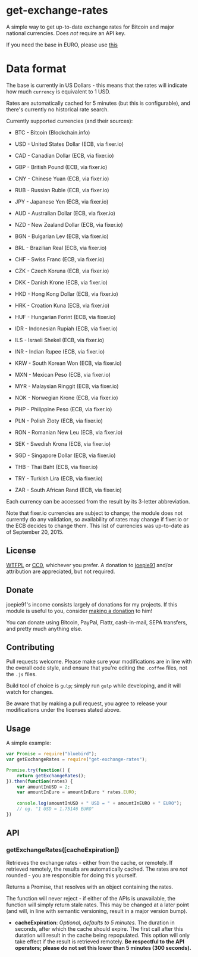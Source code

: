 # get-exchange-rates

A simple way to get up-to-date exchange rates for Bitcoin and major national currencies. Does *not* require an API key. 

If you need the base in EURO, please use [this](https://github.com/joepie91/node-get-exchange-rates)

# Data format

The base is currently in US Dollars - this means that the rates will indicate how much `currency` is equivalent to 1 USD.

Rates are automatically cached for 5 minutes (but this is configurable), and there's currently no historical rate search.

Currently supported currencies (and their sources):

* BTC - Bitcoin (Blockchain.info)
* USD - United States Dollar (ECB, via fixer.io)
* CAD - Canadian Dollar (ECB, via fixer.io)
* GBP - British Pound (ECB, via fixer.io)
* CNY - Chinese Yuan (ECB, via fixer.io)
* RUB - Russian Ruble (ECB, via fixer.io)
* JPY - Japanese Yen (ECB, via fixer.io)
* AUD - Australian Dollar (ECB, via fixer.io)
* NZD - New Zealand Dollar (ECB, via fixer.io)

* BGN - Bulgarian Lev (ECB, via fixer.io)
* BRL - Brazilian Real (ECB, via fixer.io)
* CHF - Swiss Franc (ECB, via fixer.io)
* CZK - Czech Koruna (ECB, via fixer.io)
* DKK - Danish Krone (ECB, via fixer.io)
* HKD - Hong Kong Dollar (ECB, via fixer.io)
* HRK - Croation Kuna (ECB, via fixer.io)
* HUF - Hungarian Forint (ECB, via fixer.io)
* IDR - Indonesian Rupiah (ECB, via fixer.io)
* ILS - Israeli Shekel (ECB, via fixer.io)
* INR - Indian Rupee (ECB, via fixer.io)
* KRW - South Korean Won (ECB, via fixer.io)
* MXN - Mexican Peso (ECB, via fixer.io)
* MYR - Malaysian Ringgit (ECB, via fixer.io)
* NOK - Norwegian Krone (ECB, via fixer.io)
* PHP - Philippine Peso (ECB, via fixer.io)
* PLN - Polish Zloty (ECB, via fixer.io)
* RON - Romanian New Leu (ECB, via fixer.io)
* SEK - Swedish Krona (ECB, via fixer.io)
* SGD - Singapore Dollar (ECB, via fixer.io)
* THB - Thai Baht (ECB, via fixer.io)
* TRY - Turkish Lira (ECB, via fixer.io)
* ZAR - South African Rand (ECB, via fixer.io)

Each currency can be accessed from the result by its 3-letter abbreviation.

Note that fixer.io currencies are subject to change; the module does not currently do any validation, so availability of rates may change if fixer.io or the ECB decides to change them. This list of currencies was up-to-date as of September 20, 2015.

## License

[WTFPL](http://www.wtfpl.net/txt/copying/) or [CC0](https://creativecommons.org/publicdomain/zero/1.0/), whichever you prefer. A donation to [joepie91](http://cryto.net/~joepie91) and/or attribution are appreciated, but not required.

## Donate

joepie91's income consists largely of donations for my projects. If this module is useful to you, consider [making a donation](http://cryto.net/~joepie91/donate.html) to him!

You can donate using Bitcoin, PayPal, Flattr, cash-in-mail, SEPA transfers, and pretty much anything else.

## Contributing

Pull requests welcome. Please make sure your modifications are in line with the overall code style, and ensure that you're editing the `.coffee` files, not the `.js` files.

Build tool of choice is `gulp`; simply run `gulp` while developing, and it will watch for changes.

Be aware that by making a pull request, you agree to release your modifications under the licenses stated above.

## Usage

A simple example:

```javascript
var Promise = require("bluebird");
var getExchangeRates = require("get-exchange-rates");

Promise.try(function() {
	return getExchangeRates();
}).then(function(rates) {
	var amountInUSD = 2;
	var amountInEuro = amountInEuro * rates.EURO;
	
	console.log(amountInUSD + " USD = " + amountInEURO + " EURO");
	// eg. "1 USD = 1.75146 EURO"
})
```

## API

### getExchangeRates([cacheExpiration])

Retrieves the exchange rates - either from the cache, or remotely. If retrieved remotely, the results are automatically cached. The rates are *not* rounded - you are responsible for doing this yourself.

Returns a Promise, that resolves with an object containing the rates.

The function will never reject - if either of the APIs is unavailable, the function will simply return stale rates. This may be changed at a later point (and will, in line with semantic versioning, result in a major version bump).

* __cacheExpiration__: *Optional, defaults to 5 minutes.* The duration in seconds, after which the cache should expire. The first call after this duration will result in the cache being repopulated. This option will only take effect if the result is retrieved remotely. __Be respectful to the API operators; please do not set this lower than 5 minutes (300 seconds).__
